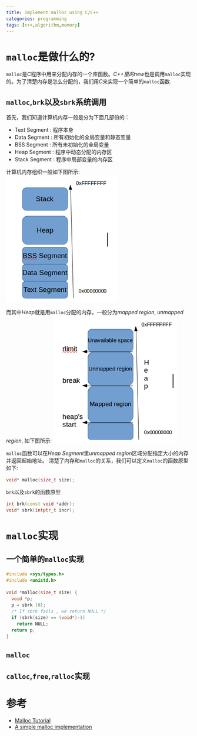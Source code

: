 ```yaml
---
title: Implement malloc using C/C++
categories: programming
tags: [c++,algorithm,memory]
---
```


# `malloc`是做什么的?

`malloc`是*C*程序中用来分配内存的一个库函数。*C++*里的*new*也是调用`malloc`实现的。为了清楚内存是怎么分配的，我们用*C*来实现一个简单的`malloc`函数.

## `malloc`,`brk`以及`sbrk`系统调用

首先，我们知道计算机内存一般是分为下面几部份的：

* Text Segment : 程序本身
* Data Segment : 所有初始化的全局变量和静态变量
* BSS Segment : 所有未初始化的全局变量
* Heap Segment : 程序中动态分配的内存区
* Stack Segment : 程序中局部变量的内存区

计算机内存组织一般如下图所示:
![memory organization](/assets/images/MemoryOrganization.png)

而其中*Heap*就是用`malloc`分配的内存，一般分为*mapped region*, *unmapped region*, 如下图所示:
![Heap organization](/assets/images/HeapOrganization.png)

`malloc`函数可以在*Heap Segment*里*unmapped region*区域分配指定大小的内存并返回起始地址。
清楚了内存和`malloc`的关系，我们可以定义`malloc`的函数原型如下:

```cpp
void* malloc(size_t size);
```

`brk`以及`sbrk`的函数原型

```cpp
int brk(const void *addr);
void* sbrk(intptr_t incr);
```

# `malloc`实现

## 一个简单的`malloc`实现

```cpp
#include <sys/types.h>
#include <unistd.h>

void *malloc(size_t size) {
  void *p;
  p = sbrk (0);
  /* If sbrk fails , we return NULL */
  if (sbrk(size) == (void*)-1)
    return NULL;
  return p;
}
```

## `malloc`

## `calloc`,`free`,`ralloc`实现

# 参考

* [Malloc Tutorial](http://www.inf.udec.cl/~leo/Malloc_tutorial.pdf)
* [A simple malloc implementation](http://danluu.com/malloc-tutorial/)
